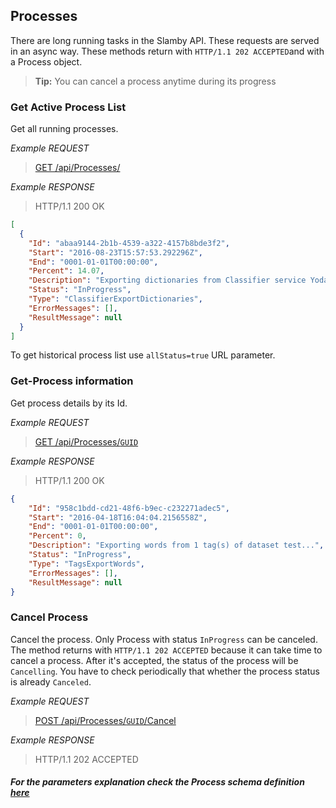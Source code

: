 ## Processes

There are long running tasks in the Slamby API. These requests are served in an async way. These methods return with `HTTP/1.1 202 ACCEPTED`and with a Process object.

> **Tip:** You can cancel a process anytime during its progress

### Get Active Process List

Get all running processes.

*Example REQUEST*

> [GET /api/Processes/](#operation--api-Processes-get)

*Example RESPONSE*

> HTTP/1.1 200 OK

```JSON
[
  {
    "Id": "abaa9144-2b1b-4539-a322-4157b8bde3f2",
    "Start": "2016-08-23T15:57:53.292296Z",
    "End": "0001-01-01T00:00:00",
    "Percent": 14.07,
    "Description": "Exporting dictionaries from Classifier service Yoda.",
    "Status": "InProgress",
    "Type": "ClassifierExportDictionaries",
    "ErrorMessages": [],
    "ResultMessage": null
  }
]
```

To get historical process list use `allStatus=true` URL parameter.

### Get-Process information

Get process details by its Id.

*Example REQUEST*

> [GET /api/Processes/`GUID`](#operation--api-Processes-get)

*Example RESPONSE*

> HTTP/1.1 200 OK

```JSON
{
    "Id": "958c1bdd-cd21-48f6-b9ec-c232271adec5",
    "Start": "2016-04-18T16:04:04.2156558Z",
    "End": "0001-01-01T00:00:00",
    "Percent": 0,
    "Description": "Exporting words from 1 tag(s) of dataset test...",
    "Status": "InProgress",
    "Type": "TagsExportWords",
    "ErrorMessages": [],
    "ResultMessage": null
}
```

### Cancel Process

Cancel the process. Only Process with status `InProgress` can be canceled. The method returns with `HTTP/1.1 202 ACCEPTED` because it can take time to cancel a process. After it's accepted, the status of the process will be `Cancelling`. You have to check periodically that whether the process status is already `Canceled`.

*Example REQUEST*

> [POST /api/Processes/`GUID`/Cancel](#operation--api-Processes-Cancel-post)

*Example RESPONSE*

> HTTP/1.1 202 ACCEPTED

##### For the parameters explanation check the Process schema definition [here](#/definitions/Process)